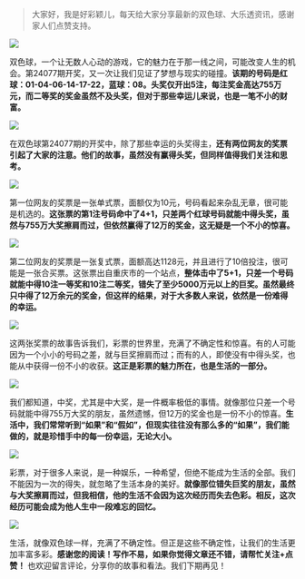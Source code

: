 > 大家好，我是好彩颖儿，每天给大家分享最新的双色球、大乐透资讯，感谢家人们点赞支持。

![](https://cdn.jsdelivr.net/gh/wangwenjie1314/PicCDN/2024-7-8/1720400670829-image.png)


双色球，一个让无数人心动的游戏，它的魅力在于那一线之间，可能改变人生的机会。第24077期开奖，又一次让我们见证了梦想与现实的碰撞。**该期的号码是红球：01-04-06-14-17-22，蓝球：08。头奖仅开出5注，每注奖金高达755万元，而二等奖的奖金虽然不及头奖，但对于那些幸运儿来说，也是一笔不小的财富。**

![](https://cdn.jsdelivr.net/gh/wangwenjie1314/PicCDN/2024-7-8/1720400686822-image.png)


在双色球第24077期的开奖中，除了那些幸运的头奖得主，**还有两位网友的奖票引起了大家的注意。他们的故事，虽然没有赢得头奖，但同样值得我们关注和思考。**


![](https://cdn.jsdelivr.net/gh/wangwenjie1314/PicCDN/2024-7-9/1720503702147-image.png)


第一位网友的奖票是一张单式票，面额仅为10元，号码看起来杂乱无章，很可能是机选的。**这张票的第1注号码命中了4+1，只差两个红球号码就能中得头奖，虽然与755万大奖擦肩而过，但依然赢得了12万的奖金，这无疑是一个不小的惊喜。**


![](https://cdn.jsdelivr.net/gh/wangwenjie1314/PicCDN/2024-7-9/1720503708828-image.png)



第二位网友的奖票是一张复式票，面额高达1128元，并且进行了10倍投注，很可能是一张合买票。这张票出自重庆市的一个站点，**整体击中了5+1，只差一个号码就能中得10注一等奖和10注二等奖，错失了至少5000万元以上的巨奖。虽然最终只中得了12万余元的奖金，但这样的结果，对于大多数人来说，依然是一份难得的幸运。**

![](https://cdn.jsdelivr.net/gh/wangwenjie1314/PicCDN/2024-7-8/1720400700945-image.png)

这两张奖票的故事告诉我们，彩票的世界里，充满了不确定性和惊喜。有的人可能因为一个小小的号码之差，就与巨奖擦肩而过；而有的人，即使没有中得头奖，也能从中获得一份不小的收获。**这正是彩票的魅力所在，也是生活的一部分。**

![](https://cdn.jsdelivr.net/gh/wangwenjie1314/PicCDN/2024-7-8/1720400717962-image.png)


我们都知道，中奖，尤其是中大奖，是一件概率极低的事情。就像那位只差一个号码就能中得755万大奖的朋友，虽然遗憾，但12万的奖金也是一份不小的惊喜。**生活中，我们常常听到“如果”和“假如”，但现实往往没有那么多的“如果”，我们能做的，就是珍惜手中的每一份幸运，无论大小。**

![](https://cdn.jsdelivr.net/gh/wangwenjie1314/PicCDN/2024-7-9/1720503997148-image.png)



彩票，对于很多人来说，是一种娱乐，一种希望，但绝不能成为生活的全部。我们不能因为一次的得失，就忽略了生活本身的美好。**就像那位错失巨奖的朋友，虽然与大奖擦肩而过，但我相信，他的生活不会因为这次经历而失去色彩。相反，这次经历可能会成为他人生中一段难忘的回忆。**


![](https://cdn.jsdelivr.net/gh/wangwenjie1314/PicCDN/2024-7-9/1720503839947-image.png)


生活，就像双色球一样，充满了不确定性。但正是这些不确定性，让我们的生活更加丰富多彩。**感谢您的阅读！写作不易，如果你觉得文章还不错，请帮忙关注+点赞！** 也欢迎留言评论，分享你的故事和看法。我们下期再见！